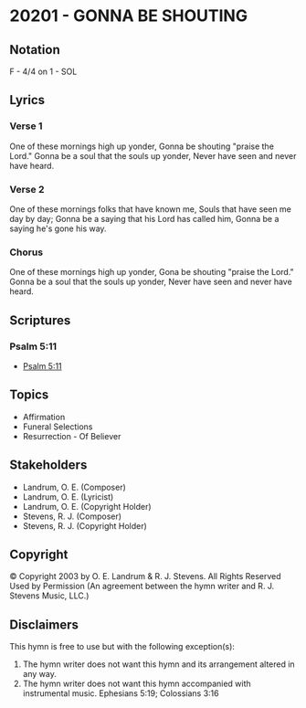 # 20201 - GONNA BE SHOUTING

## Notation

F - 4/4 on 1 - SOL

## Lyrics

### Verse 1

One of these mornings high up yonder, Gonna be  shouting "praise the Lord." Gonna be a soul that the souls up yonder, Never have seen and never have heard.

### Verse 2

One of these mornings folks that have known me, Souls that have seen me day by day; Gonna be a saying that his Lord has called him, Gonna be a saying he's gone his way. 

### Chorus

One of these mornings high up yonder, Gona be  shouting "praise the Lord." Gonna be a soul that the souls up yonder, Never have seen and never have heard.


## Scriptures

### Psalm 5:11

- [Psalm 5:11](https://www.biblegateway.com/passage/?search=Psalm%205%3A11)


## Topics

- Affirmation
- Funeral Selections
- Resurrection - Of Believer

## Stakeholders

- Landrum, O. E. (Composer)
- Landrum, O. E. (Lyricist)
- Landrum, O. E. (Copyright Holder)
- Stevens, R. J. (Composer)
- Stevens, R. J. (Copyright Holder)

## Copyright

© Copyright 2003 by O. E. Landrum & R. J. Stevens.  All Rights Reserved Used by Permission
(An agreement between the hymn writer and R. J. Stevens Music, LLC.)

## Disclaimers

This hymn is free to use but with the following exception(s):
1. The hymn writer does not want this hymn and its arrangement altered in any way.
2. The hymn writer does not want this hymn accompanied with instrumental music.
Ephesians 5:19; Colossians 3:16

